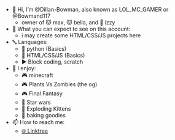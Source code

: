 - 👋 Hi, I’m @Dillan-Bowman, also known as LOL_MC_GAMER or @Bowmand117
  - owner of 🐱 max, 🐱 bella, and 🐶 izzy
- 👀 What you can expect to see on this account:
  - i may create some HTML/CSS/JS projects here
- 🔤 Languages:
  - 🐍 python (Basics)
  - 📝 HTML/CSS/JS (Basics)
  - ▶️ Block coding, scratch
- 💞️ I enjoy:
  - 🎮 minecraft
  - 🎮 Plants Vs Zombies (the og)
  - 🎮 Final Fantasy
  - 🎥 Star wars
  - 🎴 Exploding Kittens
  - 🍰 baking goodies
- 📫 How to reach me:
  - [🌐 Linktree](https://linktr.ee/dillanbowman)


<!---
Dillan-Bowman/Dillan-Bowman is a ✨ special ✨ repository because its `README.md` (this file) appears on your GitHub profile.
You can click the Preview link to take a look at your changes.
--->
